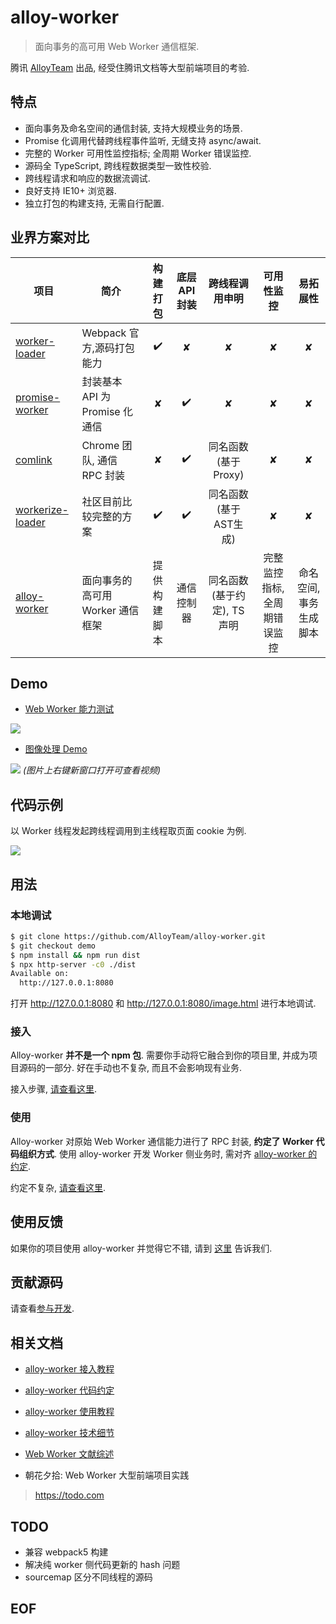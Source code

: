 # alloy-worker

> 面向事务的高可用 Web Worker 通信框架.

腾讯 [AlloyTeam](https://github.com/AlloyTeam) 出品, 经受住腾讯文档等大型前端项目的考验.

## 特点

* 面向事务及命名空间的通信封装, 支持大规模业务的场景.
* Promise 化调用代替跨线程事件监听, 无缝支持 async/await.
* 完整的 Worker 可用性监控指标; 全周期 Worker 错误监控.
* 源码全 TypeScript, 跨线程数据类型一致性校验.
* 跨线程请求和响应的数据流调试.
* 良好支持 IE10+ 浏览器.
* 独立打包的构建支持, 无需自行配置.

## 业界方案对比

| 项目 | 简介 | 构建打包 | 底层API封装 | 跨线程调用申明 | 可用性监控 | 易拓展性 |
| - | - | :-: | :-: | :-: | :-: | :-: |
| [worker-loader](https://github.com/webpack-contrib/worker-loader) | Webpack 官方,源码打包能力 | ✔️ | ✘ | ✘ | ✘ | ✘ |
| [promise-worker](https://github.com/nolanlawson/promise-worker) | 封装基本 API 为 Promise 化通信 | ✘ | ✔️ | ✘ | ✘ | ✘ |
| [comlink](https://github.com/GoogleChromeLabs/comlink) | Chrome 团队, 通信 RPC 封装 | ✘ | ✔️ | 同名函数(基于Proxy) | ✘ | ✘ |
| [workerize-loader](https://github.com/developit/workerize-loader) | 社区目前比较完整的方案 | ✔️ | ✔️ | 同名函数(基于AST生成) | ✘ | ✘ |
| [alloy-worker](https://github.com/AlloyTeam/alloy-worker) | 面向事务的高可用 Worker 通信框架 | 提供构建脚本 | 通信️控制器 | 同名函数(基于约定), TS 声明 | 完整监控指标, 全周期错误监控 | 命名空间, 事务生成脚本 |

## Demo
* [Web Worker 能力测试](https://alloyteam.github.io/alloy-worker/index.html)

![](https://user-images.githubusercontent.com/4598445/87221688-8a423580-c3a0-11ea-9aef-d8028fdc4969.gif)

* [图像处理 Demo](https://alloyteam.github.io/alloy-worker/image.html)

[![](https://user-images.githubusercontent.com/4598445/87221671-61ba3b80-c3a0-11ea-9a13-d43f271519af.jpg)](https://alloyteam.github.io/alloy-worker/docs/img/image-demo.mp4)
*(图片上右键新窗口打开可查看视频)*

## 代码示例

以 Worker 线程发起跨线程调用到主线程取页面 cookie 为例.

![](https://user-images.githubusercontent.com/4598445/87221679-7696cf00-c3a0-11ea-865c-66b174a8744a.jpg)

## 用法
### 本地调试
```sh
$ git clone https://github.com/AlloyTeam/alloy-worker.git
$ git checkout demo
$ npm install && npm run dist
$ npx http-server -c0 ./dist
Available on:
  http://127.0.0.1:8080
```

打开 http://127.0.0.1:8080 和 http://127.0.0.1:8080/image.html 进行本地调试.

### 接入

Alloy-worker **并不是一个 npm 包**. 需要你手动将它融合到你的项目里, 并成为项目源码的一部分. 好在手动也不复杂, 而且不会影响现有业务.

接入步骤, [请查看这里][alloy-worker 接入教程].

### 使用

Alloy-worker 对原始 Web Worker 通信能力进行了 RPC 封装, **约定了 Worker 代码组织方式**. 使用 alloy-worker 开发 Worker 侧业务时, 需对齐 [alloy-worker 的约定][alloy-worker 代码约定].

约定不复杂, [请查看这里][alloy-worker 使用教程].

## 使用反馈

如果你的项目使用 alloy-worker 并觉得它不错, 请到 [这里](https://github.com/AlloyTeam/alloy-worker/issues/1) 告诉我们.

## 贡献源码

请查看[参与开发](./CONTRIBUTING.md).

## 相关文档

[alloy-worker 接入教程]: https://github.com/AlloyTeam/alloy-worker/wiki/alloy-worker-%E6%8E%A5%E5%85%A5%E6%95%99%E7%A8%8B
* [alloy-worker 接入教程][alloy-worker 接入教程]

[alloy-worker 代码约定]: https://github.com/AlloyTeam/alloy-worker/wiki/alloy-worker-%E4%BB%A3%E7%A0%81%E7%BA%A6%E5%AE%9A
* [alloy-worker 代码约定][alloy-worker 代码约定]

[alloy-worker 使用教程]: https://github.com/AlloyTeam/alloy-worker/wiki/alloy-worker-%E4%BD%BF%E7%94%A8%E6%95%99%E7%A8%8B
* [alloy-worker 使用教程][alloy-worker 使用教程]

[alloy-worker 技术细节]: https://github.com/AlloyTeam/alloy-worker/wiki/alloy-worker-%E6%8A%80%E6%9C%AF%E7%BB%86%E8%8A%82
* [alloy-worker 技术细节][alloy-worker 技术细节]

* [Web Worker 文献综述](https://github.com/CntChen/cntchen.github.io/issues/19)

* 朝花夕拾: Web Worker 大型前端项目实践
> https://todo.com

## TODO
* 兼容 webpack5 构建
* 解决纯 worker 侧代码更新的 hash 问题
* sourcemap 区分不同线程的源码

## EOF
